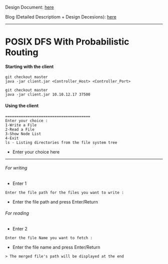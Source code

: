 Design Document: [here](https://ayusharora.me/blogs/distributed-systems/storage/POSIX_Design_Retrospective_Doc.pdf)

Blog (Detailed Descriptiom + Design Decesions): [here](https://ayusharora.me/blogs/distributed-systems/storage/building-distributed-file-system.html)

---

# POSIX DFS With Probabilistic Routing
#### Starting with the client
```
git checkout master
java -jar client.jar <Controller_Host> <Controller_Port>
```
```
git checkout master
java -jar client.jar 10.10.12.17 37500
```
#### Using the client
```
======================================
Enter your choice : 
1-Write a File
2-Read a File
3-Show Node List
4-Exit
ls - Listing directories from the file system tree
```
- Enter your choice here

---

###### For writing
- Enter 1
```
Enter the file path for the files you want to write :
```
- Enter the file path and press Enter/Return



###### For reading
- Enter 2
```
Enter the file Name you want to fetch :
```
- Enter the file name and press Enter/Return
```
> The merged file's path will be displayed at the end
